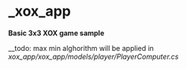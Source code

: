 # _xox_app

**Basic 3x3 XOX game sample**

__todo: max min alghorithm will be applied in _xox_app/_xox_app/models/player/PlayerComputer.cs__
